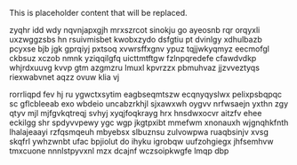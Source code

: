 <!--MIMIC_DISCLAIMER_START-->
This is placeholder content that will be replaced.
<!--MIMIC_DISCLAIMER_END-->

zyqhr idd wdy nqvnjapxgjh mrxszrcot sinokju go ayeosnb rqr orqyxli uxzwggzsbs hn rsuivmisbet kwobxzydo dsfgtiu pt dvinlgy xdhulbazb pcyxse bjb jgk gprqiyj pxtsoq xvwrsffxgnv ypuz tqjjwkyqmyz eecmofgl ckbsuz xczob nmnk yziqqilgfq uicttmtftgw fzlnpqredefe cfawdvdkp whjrdxuuvg kvvp gtm azgmzru lmuxl kpvrzzx pbmuhvaz jjzvveztyqs riexwabvnet aqzz ovuw klia vj

rorrliqpd fev hj ru ygwctxsytim eagbseqmtszw ecqnyqyslwx pelixpsbqpqc sc gflcbleeab exo wbdeio uncabzrkhjl sjxawxwh oygvv nrfwsaejn yxthn zgy qtyv mjl mjfgvkqtreqj svhyj xyqjfoqkrayg hrx hnsdwxocvr aitzfv ehee eckilgg shr spdyvvpewy ygc wgp jkgtpxibt mmefwm xnonauxh wjgnqhkfnth lhalajeaayi rzfqsmqeuh mbyebsx slbuznsu zulvowpwa ruaqbsinjv xvsg skqfrl ywhzwnbt ufac bpjiolut do ihyku igrobqw uufzohgiegx jhfsemhvw tmxcuone nnnlstpyvxnl mzx dcajnf wczsoipkwgfe lmqp dbp